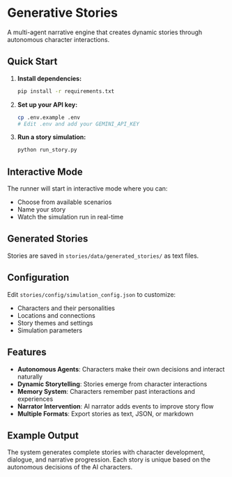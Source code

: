 # Generative Stories

A multi-agent narrative engine that creates dynamic stories through autonomous character interactions.

## Quick Start

1. **Install dependencies:**
   ```bash
   pip install -r requirements.txt
   ```

2. **Set up your API key:**
   ```bash
   cp .env.example .env
   # Edit .env and add your GEMINI_API_KEY
   ```

3. **Run a story simulation:**
   ```bash
   python run_story.py
   ```

## Interactive Mode

The runner will start in interactive mode where you can:
- Choose from available scenarios
- Name your story
- Watch the simulation run in real-time

## Generated Stories

Stories are saved in `stories/data/generated_stories/` as text files.

## Configuration

Edit `stories/config/simulation_config.json` to customize:
- Characters and their personalities
- Locations and connections
- Story themes and settings
- Simulation parameters

## Features

- **Autonomous Agents**: Characters make their own decisions and interact naturally
- **Dynamic Storytelling**: Stories emerge from character interactions
- **Memory System**: Characters remember past interactions and experiences
- **Narrator Intervention**: AI narrator adds events to improve story flow
- **Multiple Formats**: Export stories as text, JSON, or markdown

## Example Output

The system generates complete stories with character development, dialogue, and narrative progression. Each story is unique based on the autonomous decisions of the AI characters.